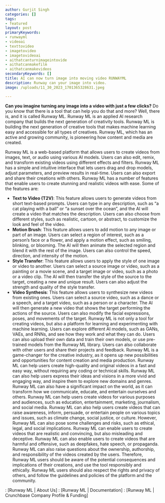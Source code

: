 ```yaml
---
author: Gurjit Singh
categories: []
tags: 
- featured
layout: post
primaryKeywords: 
- runwayml
- videoai
- texttovideo
- imagetovideo
- imagetovideoai
- aithatcanturnimageintovide
- aithatcanmakefilm
- aithatcanmakevideos
secondaryKeywords: []
title: AI can now turn image into moving video RUNWAYML
description: Runway can your image into video.
image: /uploads/11_30_2023_1701365328631.jpeg

---
```

**Can you imagine turning any image into a video with just a few clicks?**
 Do you know that there is a tool that can help you do that and more? Well, there is, and it is called Runway ML. Runway ML is an applied AI research company that builds the next generation of creativity tools. Runway ML is building the next generation of creative tools that makes machine learning easy and accessible for all types of creatives. Runway ML, which has an active and growing community, is pioneering how content and media are created.

Runway ML is a web-based platform that allows users to create videos from images, text, or audio using various AI models. Users can also edit, remix, and transform existing videos using different effects and filters. Runway ML has a simple and intuitive interface that lets users drag and drop models, adjust parameters, and preview results in real-time. Users can also export and share their creations with others.
Runway ML has a number of features that enable users to create stunning and realistic videos with ease. Some of the features are:
- **Text to Video (T2V)**: This feature allows users to generate videos from short text-based prompts. Users can type in any description, such as “a cat playing with a ball” or “a sunset over the ocean”, and the AI will create a video that matches the description. Users can also choose from different styles, such as realistic, cartoon, or abstract, to customize the look and feel of the video.
- **Motion Brush**: This feature allows users to add motion to any image or part of an image. Users can select a region of interest, such as a person’s face or a flower, and apply a motion effect, such as smiling, blinking, or blooming. The AI will then animate the selected region and blend it with the rest of the image. Users can also control the speed, direction, and intensity of the motion.
- **Style Transfer**: This feature allows users to apply the style of one image or video to another. Users can select a source image or video, such as a painting or a movie scene, and a target image or video, such as a photo or a video clip. The AI will then transfer the style of the source to the target, creating a new and unique result. Users can also adjust the strength and quality of the style transfer.
- **Video Synthesis**: This feature allows users to synthesize new videos from existing ones. Users can select a source video, such as a dance or a speech, and a target video, such as a person or a character. The AI will then generate a new video that shows the target performing the actions of the source. Users can also modify the facial expressions, poses, and movements of the target.
Runway ML is not only a tool for creating videos, but also a platform for learning and experimenting with machine learning. Users can explore different AI models, such as GANs, VAEs, and RNNs, and see how they work and what they can do. Users can also upload their own data and train their own models, or use pre-trained models from the Runway ML library. Users can also collaborate with other users and share their projects and feedback.
Runway ML is a game-changer for the creative industry, as it opens up new possibilities and opportunities for content creation and media production. Runway ML can help users create high-quality and original videos in a fast and easy way, without requiring any coding or technical skills. Runway ML can also help users express their ideas and visions in a more vivid and engaging way, and inspire them to explore new domains and genres.
Runway ML can also have a significant impact on the world, as it can transform how we communicate, educate, and entertain ourselves and others. Runway ML can help users create videos for various purposes and audiences, such as education, entertainment, marketing, journalism, and social media. Runway ML can also help users create videos that can raise awareness, inform, persuade, or entertain people on various topics and issues, such as climate change, social justice, or culture.
However, Runway ML can also pose some challenges and risks, such as ethical, legal, and social implications. Runway ML can enable users to create videos that are realistic and convincing, but also misleading and deceptive. Runway ML can also enable users to create videos that are harmful and offensive, such as deepfakes, hate speech, or propaganda. Runway ML can also raise questions about the ownership, authorship, and responsibility of the videos created by the users.
Therefore, Runway ML users should be aware of the potential consequences and implications of their creations, and use the tool responsibly and ethically. Runway ML users should also respect the rights and privacy of others, and follow the guidelines and policies of the platform and the community.

: [Runway ML | About Us] : [Runway ML | Documentation] : [Runway ML | Crunchbase Company Profile &amp; Funding] 
